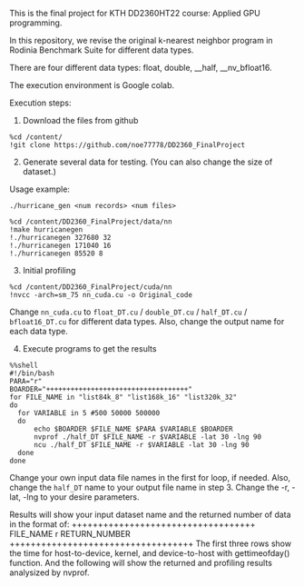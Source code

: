 This is the final project for KTH DD2360HT22 course: Applied GPU programming.

In this repository, we revise the original k-nearest neighbor program in Rodinia Benchmark Suite for different data types.

There are four different data types: float, double, __half, __nv_bfloat16.

The execution environment is Google colab.

Execution steps:
1. Download the files from github
```
%cd /content/
!git clone https://github.com/noe77778/DD2360_FinalProject
```
2. Generate several data for testing. (You can also change the size of dataset.)

Usage example:
```
./hurricane_gen <num records> <num files>
```

```
%cd /content/DD2360_FinalProject/data/nn
!make hurricanegen
!./hurricanegen 327680 32
!./hurricanegen 171040 16
!./hurricanegen 85520 8
```
3. Initial profiling
```
%cd /content/DD2360_FinalProject/cuda/nn
!nvcc -arch=sm_75 nn_cuda.cu -o Original_code
```
Change ```nn_cuda.cu``` to ```float_DT.cu``` / ```double_DT.cu``` / ```half_DT.cu``` / ```bfloat16_DT.cu``` for different data types.
Also, change the output name for each data type. 

4. Execute programs to get the results
```
%%shell 
#!/bin/bash
PARA="r"
BOARDER="+++++++++++++++++++++++++++++++++++"
for FILE_NAME in "list84k_8" "list168k_16" "list320k_32" 
do
  for VARIABLE in 5 #500 50000 500000
  do
      echo $BOARDER $FILE_NAME $PARA $VARIABLE $BOARDER
      nvprof ./half_DT $FILE_NAME -r $VARIABLE -lat 30 -lng 90
      ncu ./half_DT $FILE_NAME -r $VARIABLE -lat 30 -lng 90
  done
done
```

Change your own input data file names in the first for loop, if needed. Also, change the ```half_DT``` name to your output file name in step 3. Change the -r, -lat, -lng to your desire parameters.

Results will show your input dataset name and the returned number of data in the format of:
+++++++++++++++++++++++++++++++++++ FILE_NAME r RETURN_NUMBER +++++++++++++++++++++++++++++++++++
The first three rows show the time for host-to-device, kernel, and device-to-host with gettimeofday() function.
And the following will show the returned and profiling results analysized by nvprof.


